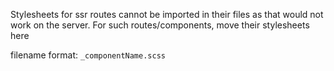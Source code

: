 Stylesheets for ssr routes cannot be imported in their files as that would not work on the server.
For such routes/components, move their stylesheets here

filename format: `_componentName.scss`
